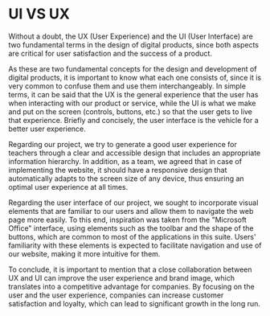 # UI VS UX

Without a doubt, the UX (User Experience) and the UI (User Interface) are two fundamental terms in the design of digital products, since both aspects are critical for user satisfaction and the success of a product.

As these are two fundamental concepts for the design and development of digital products, it is important to know what each one consists of, since it is very common to confuse them and use them interchangeably. In simple terms, it can be said that the UX is the general experience that the user has when interacting with our product or service, while the UI is what we make and put on the screen (controls, buttons, etc.) so that the user gets to live that experience. Briefly and concisely, the user interface is the vehicle for a better user experience.

Regarding our project, we try to generate a good user experience for teachers through a clear and accessible design that includes an appropriate information hierarchy. In addition, as a team, we agreed that in case of implementing the website, it should have a responsive design that automatically adapts to the screen size of any device, thus ensuring an optimal user experience at all times.

Regarding the user interface of our project, we sought to incorporate visual elements that are familiar to our users and allow them to navigate the web page more easily. To this end, inspiration was taken from the "Microsoft Office" interface, using elements such as the toolbar and the shape of the buttons, which are common to most of the applications in this suite. Users' familiarity with these elements is expected to facilitate navigation and use of our website, making it more intuitive for them.

To conclude, it is important to mention that a close collaboration between UX and UI can improve the user experience and brand image, which translates into a competitive advantage for companies. By focusing on the user and the user experience, companies can increase customer satisfaction and loyalty, which can lead to significant growth in the long run.
